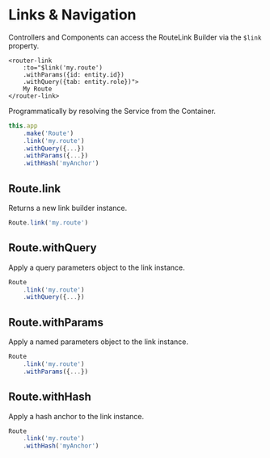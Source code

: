 # Links & Navigation

Controllers and Components can access the RouteLink Builder via the `$link` property.

```vue
<router-link 
    :to="$link('my.route')
    .withParams({id: entity.id})
    .withQuery({tab: entity.role})">
    My Route
</router-link>
```

Programmatically by resolving the Service from the Container. 

```javascript
this.app
    .make('Route')
    .link('my.route')
    .withQuery({...})
    .withParams({...})
    .withHash('myAnchor')
```

## Route.link

Returns a new link builder instance.

```javascript
Route.link('my.route')
```

## Route.withQuery

Apply a query parameters object to the link instance.

```javascript
Route
    .link('my.route')
    .withQuery({...})
```


## Route.withParams

Apply a named parameters object to the link instance.

```javascript
Route
    .link('my.route')
    .withParams({...})
```

## Route.withHash

Apply a hash anchor to the link instance.

```javascript
Route
    .link('my.route')
    .withHash('myAnchor')
```

